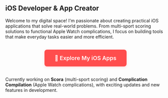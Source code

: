 <link rel="stylesheet" href="/css/app-showcase.css">

<style>
/* Homepage Content Styling */
.markdown-content h2 {
  text-align: center !important;
  margin-bottom: 1.5rem !important;
}

.markdown-content p {
  text-align: left !important;
  max-width: 600px !important;
  margin-left: auto !important;
  margin-right: auto !important;
  line-height: 1.6 !important;
}

.homepage-cta {
  display: inline-block !important;
  background-color: #FF4D4D !important;
  color: white !important;
  text-decoration: none !important;
  padding: 1rem 2rem !important;
  border-radius: 8px !important;
  font-weight: 600 !important;
  font-size: 1.1rem !important;
  transition: all 0.3s ease !important;
  box-shadow: 0 2px 8px rgba(255, 77, 77, 0.2) !important;
}

.homepage-cta:hover {
  background-color: #e63946 !important;
  transform: translateY(-2px) !important;
  box-shadow: 0 4px 16px rgba(255, 77, 77, 0.3) !important;
  color: white !important;
  text-decoration: none !important;
}

.homepage-cta:focus {
  outline: 2px solid #FF4D4D !important;
  outline-offset: 2px !important;
}

/* Responsive adjustments */
@media (max-width: 767px) {
  .markdown-content p {
    max-width: 100% !important;
    padding: 0 1rem !important;
  }
}
</style>

## iOS Developer & App Creator

Welcome to my digital space! I'm passionate about creating practical iOS applications that solve real-world problems. From multi-sport scoring solutions to functional Apple Watch complications, I focus on building tools that make everyday tasks easier and more efficient.

<div style="text-align: center; margin: 2rem 0;">
  <a href="/apps/" class="homepage-cta" style="display: inline-block; background-color: #FF4D4D; color: white !important; text-decoration: none; padding: 1rem 2rem; border-radius: 8px; font-weight: 600; font-size: 1.1rem; transition: all 0.3s ease; box-shadow: 0 2px 8px rgba(255, 77, 77, 0.2);">📱 Explore My iOS Apps</a>
</div>

Currently working on **Scora** (multi-sport scoring) and **Complication Compilation** (Apple Watch complications), with exciting updates and new features in development.